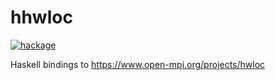 # hhwloc
[![hackage](https://img.shields.io/hackage/v/hhwloc.svg?logo=haskell&label=hhwloc)](https://hackage.haskell.org/package/hhwloc)

Haskell bindings to https://www.open-mpi.org/projects/hwloc
